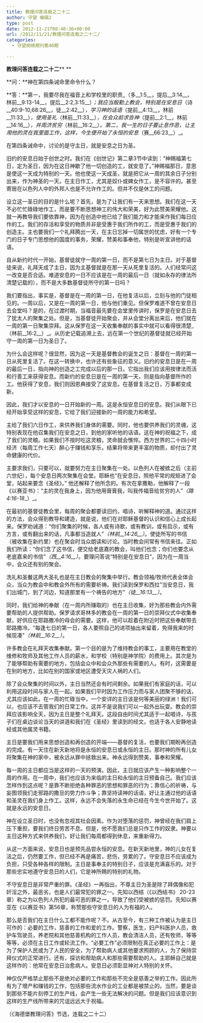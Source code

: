 ```yaml
---
title: 教理问答连载之二十二
author: 守望 编辑2
type: post
date: 2012-11-21T08:40:36+00:00
url: /2012/11/21/教理问答连载之二十二/
categories:
  - 守望网络期刊第40期

---
```

<!--more-->

**教理问答连载之二十二**** **

**问：**神在第四条诫命里命令什么？

**答：**第一，我要尽我在福音上和学校里的职责_（多__1:5__，提后__3:14__，林前__9:13-14__，提后__2:2,3:15__）_；我应当殷勤上教会，特别是在安息日_（诗__40:9-10,68:26__，徒__2:42__）_，学习神的话语_（提前__4:13__，林前__11:33__）_，使用圣礼_（林前__11:33__）_，在会众前求告神_（提前__2:1__，林前__14:16__）_，并周济贫穷_（林前__16:2__）_。第二，我一生的日子要止息作恶，让主用他的灵在我里面工作，这样，今生便开始了永恒的安息_（赛__66:23__）_。

在第四条诫命中，讨论的是守主日，就是安息之日为圣。

旧约的安息日始于创世之时。我们在《创世记》第二章3节中读到：“神赐福第七日，定为圣日，因为在这日神歇了他一切创造的工，就安息了。”神赐福那日，意思是使这一天成为特别的一天。他也使这一天成圣，就是把它从一周的其余日子分别出来，作为神圣的一天。在主日作工，尤其是奴仆或婢女作工，是不容许的。甚至寄居在以色列人中的外邦人也是不允许作工的。但并不仅是休工的问题。

设立这一圣日的目的是什么呢？首先，是为了让我们有一天来思想。我们在这一天不必忙忙碌碌地作工，而是要不断思想神工的伟大和荣美，好为此赞美荣耀他。这就一再教导我们要依靠神，因为在创造中他已给了我们能力和才能来作我们每日应作的工。我们的存活和享受的物质并非是受惠于我们所作的工，而是受惠于我们的创造主。主也要我们一个礼拜腾出一天，在主日忘掉一切属世的忧虑，好有一个专门的日子专门思想他的国度的事务，荣耀，赞美和事奉他，特别是听宣讲他的话语。

自从新约时代一开始，基督徒就守一周的第一日，而不是第七日为主日。对于基督徒来说，礼拜天成了主日，因为主基督就是在那一天从死里复活的。人们经常问这一改变是否合适。难道安息的一日不应该是在一周的最后一日（就如永存的律法所清楚记载的），而不是大多数基督徒所守的第一日吗？

我们要指出，事实是，基督是在一周的第一日，在他复活以后，立刻与他的门徒相见的。一周以后，又是在一周的第一日，他与他们重见。但保罗难道不曾在安息日去会堂吗？是的，在过渡时期，当福音最先要在会堂里传讲时，保罗是在安息日去了犹太人的聚集之处。但是，当基督徒开始聚会，并从会堂分离出来后，他们就在一周的第一日聚集崇拜。这从保罗在这一天收集奉献的事实中就可以看得很清楚_（林前__16:2__）_。从历史记载追溯上去，远在第一个世纪的基督徒就已经开始守一周的第一日为圣日了。

为什么会这样呢？很显然，因为这一天是基督教会的诞生之日：基督在一周的第一日从死里复活了。在这一转换中，也许还有些象征的意义。旧约的安息日是在一周的最后一日，指向神的创造之工完成以后的那一日。它指出我们应该用按律法而活和行善工来获得安息。而新约的安息日是在一周的第一天，则是指向基督所作的工。他获得了安息，我们则因恩典接受了这安息。在基督复活之日，万事都变成新。

因此，我们才以安息的一日开始新的一周。这是永恒安息日的安息。我们从眼下已经开始享受这样的安息，它给了我们迎接新的一周的能力和希望。

主给了我们六日作工，来供养我们身体的需要。同时，他也要供养我们的灵魂，这特别表现在他召集我们在安息之日，到他的家听他的话语。这在神的祝福之下，成了我们的灵粮。如果我们不按时吃这灵粮，灵命就会憔悴。西方世界的二十四小时经济（每周工作七天）醉心于赚钱和享乐，结果将带来更丰富的物质，却付出了灵命健康的代价。

主要求我们，只要可以，就要努力在主日聚集在一处。以色列人在被掳之后（主前六世纪），每个安息日两次聚集在会堂。耶稣也“在安息日，照他平常的规矩进了会堂，站起来要念《圣经》。” 他还解释了他所念的。有次在拿撒勒，他解释了一段《以赛亚书》：“主的灵在我身上，因为他用膏膏我，叫我传福音给贫穷的人”_（路_ _4:16-18__）_。

在最初的基督徒教会里，每周的聚会都要读旧约，唱诗，听解释神的道。通过这样的方法，会众得到教导和建造，就是说，他们在对耶稣基督的认识和信心上成长起来。保罗劝诫道：“你们聚集的时候，各人或有诗歌，或有教训，或有启示，或有方言，或有翻出来的话，凡事都当造就人”_（林前__14:26__）_。使徒所写的书信（被收集在新约里）也在聚会时当众朗读和讨论。当时教会间常有书信来往。正如我们所读：“你们念了这书信，便交给老底嘉的教会，叫他们也念；你们也要念从老底嘉来的书信”_（西__4:16__）_。要理问答说“特别是在安息日”，因为在一周当中，会众还有别的聚会。

洗礼和圣餐这两大圣礼也是在主日教会的聚集中举行。教会领袖/牧师代表全体会众，当众为教会中和教会外所有的需要祈祷。我们读到保罗和西拉“当安息日，我们出城门，到了河边，知道那里有一个祷告的地方”_（徒__16:13__）_。

同时，我们给神的奉献（在一周内所赚取的）也在主日收集，好为那些教会内外需要帮助的人提供帮助。保罗请求哥林多的教会在一周的第一日的崇拜仪式中收集奉献，好供应在耶路撒冷的母会的需要。这样，他可以趁着在附近时把这些奉献带去耶路撒冷。“每逢七日的第一日，各人要照自己的进项抽出来留着，免得我来的时候现凑”_（林前__16:2__）_。

许多教会在礼拜天收集奉献。第一个目的是为了维持教会的事工，主要用在教堂的维修和牧师及其他工作人员的薪水，和学校（特别是神学院）的费用上。其次是为了能够帮助有需要的地方，包括会众中和会众外那些有需要的人。有时，这需要是在别的地方，比如在别的国家或地区遭受天灾人祸的人们。

除了会众聚集的时间以外，主日当然还会有时间剩余。如果我们有家庭的话，可以利用这段时间与家人在一起。如果我们平时因为工作压力而与家人团聚不够的话，尤其应该如此。在一周的忙碌当中，一个安详的主日该是何等美丽的绿洲！我们可以，也应该不去管我们的日常工作。这并不是说我们可以一起外出玩耍。教会的崇拜应该影响全天，因为主日是整个礼拜天。这段自由时间尤其适于一起唱诗，与孩子们在桌边谈论当天的讲道和我们在《圣经》里读到的经文。也适于各人安静地读经或其他属灵书籍。

主日是要我们用来思想创造和再创造的开端——基督的复活，也要我们期盼再创造的完成。有一天住在新天新地将是永恒的安息日或永恒的主日。那时神的所有儿女将聚集在神的家中，被永远从罪中拯救出来。神永远得到赞美，事奉和荣耀。

每一周的主日都应当是这样的一天的预演。因此，主日就应该产生一种影响整个一周的作用。在一周中，我们也应该为来临的主日和永恒的主日预备自己。我们应该怎样作到这点呢？是靠不断拒绝各种罪恶的思想和罪恶的行为；靠信心的祈祷，与妄图领我们走邪路的撒旦的势力作斗争；靠坚持读神的话语，好让主通过他的话语和圣灵在我们身上作工。这样，永远不会失落的永生命已经在今生今世开始了。这就是永远的安息日。

神在设立圣日时，也没有忽视其社会因素。作为对堕落的惩罚，神曾经在我们肩上压下重担，要我们终日劳苦不息。但是，他不愿我们总是只作工作的奴隶。神要以主日这种方式来供养我们，好让我们每周都得到休息，来重新得力。

从这一方面来说，安息日也是预先品尝永恒的安息。在新天新地里，神的儿女在复活之后，仍然要工作，但已经不再是痛苦，悲伤，劳累的了。守安息日不应该成为负担，只受各种各样的限制。主日是事奉主的特别日子，应该是充满喜乐的。对于那些忠实地遵守安息日的人们，它是神所赐的特别的礼物。

不守安息日是非常严重的罪。《圣经》一再指出，不尊主日为圣是除了拜偶像和犯奸淫之外，最恶劣，也是人们最常犯的罪之一。先知以西结（《以西结书》 20-23章）称之为以色列人所犯的最可恶的罪之一，导致了他们受被掳的惩罚。先知以赛亚在《以赛亚书》第56章，称赞那些守安息日的人为有福的人。

那么是否我们在主日什么工都不能作呢？不。从古至今，有三种工作被认为是主日可作的：必要的工作，慈善的工作和爱的工作。警察，医生，妇产科医护人员，救护车驾驶员，养老院和其他慈善机构的工作人员，教会清洁人员，还有牧师，等等等等，必须在主日工作或轮流工作。“必要工作”必须限制在真正必要的工作上：是为了保护人民或为了人民的安全，为了帮助病人或其他要求照顾的人，为了保持崇拜仪式的正常进行。还有，探访和帮助病人和那些需要帮助的人。主耶稣自己就是 这样作的：他常在安息日治愈病人。安息日必须彰显神对人特别的关怀。

神仅仅严格禁止那些不是绝对必要的工作和那些不完全是慈善之举的工作。因此所有为了增产和赚钱的工作，包括那些流水作业的工业都是被禁止的。当然，要是谈到那些不能片刻停工的生产线，会产生一些无法解决的问题。但是我们应该意识到这样的生产线所带来的咒诅远远大于祝福。

（《海德堡教理问答》节选，连载之二十二）

&nbsp;

&nbsp;